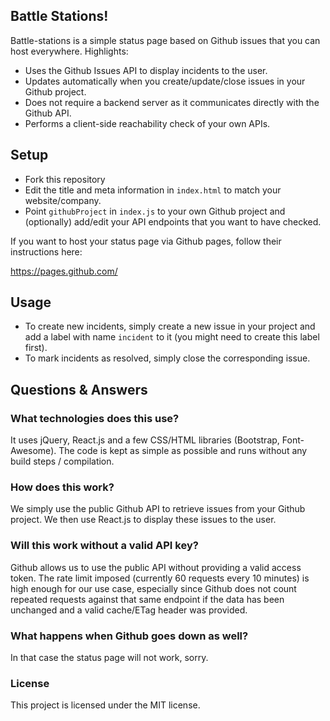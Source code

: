 ## Battle Stations!

Battle-stations is a simple status page based on Github issues that you can host everywhere.
Highlights:

* Uses the Github Issues API to display incidents to the user.
* Updates automatically when you create/update/close issues in your Github project.
* Does not require a backend server as it communicates directly with the Github API.
* Performs a client-side reachability check of your own APIs.

## Setup

* Fork this repository
* Edit the title and meta information in `index.html` to match your website/company.
* Point `githubProject` in `index.js` to your own Github project and
  (optionally) add/edit your API endpoints that you want to have checked.

If you want to host your status page via Github pages, follow their instructions here:

https://pages.github.com/

## Usage

* To create new incidents, simply create a new issue in your project and add
  a label with name `incident` to it (you might need to create this label first).
* To mark incidents as resolved, simply close the corresponding issue.

## Questions & Answers

### What technologies does this use?

It uses jQuery, React.js and a few CSS/HTML libraries (Bootstrap, Font-Awesome).
The code is kept as simple as possible and runs without any build steps / compilation.

### How does this work?

We simply use the public Github API to retrieve issues from your Github project.
We then use React.js to display these issues to the user.

### Will this work without a valid API key?

Github allows us to use the public API without providing a valid access token.
The rate limit imposed (currently 60 requests every 10 minutes) is high enough
for our use case, especially since Github does not count repeated requests
against that same endpoint if the data has been unchanged and a valid cache/ETag
header was provided.

### What happens when Github goes down as well?

In that case the status page will not work, sorry.

### License

This project is licensed under the MIT license.

